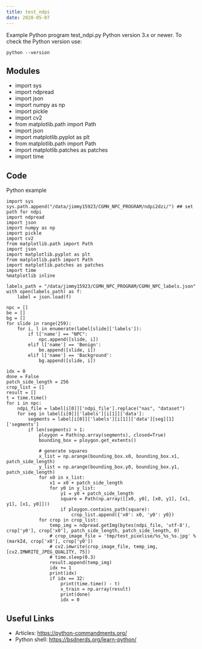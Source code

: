 ```yaml
---
title: test_ndpi
date: 2020-05-07
---
```

Example Python program test_ndpi.py
Python version 3.x or newer.
To check the Python version use:

    python --version

## Modules

* import sys
* import ndpread
* import json
* import numpy as np
* import pickle
* import cv2
* from matplotlib.path import Path
* import json
* import matplotlib.pyplot as plt
* from matplotlib.path import Path
* import matplotlib.patches as patches
* import time

## Code

Python example

    import sys
    sys.path.append("/data/jimmy15923/CGMH_NPC_PROGRAM/ndpi2dzi/") ## set path for ndpi
    import ndpread
    import json
    import numpy as np
    import pickle
    import cv2
    from matplotlib.path import Path
    import json
    import matplotlib.pyplot as plt
    from matplotlib.path import Path
    import matplotlib.patches as patches
    import time
    %matplotlib inline
    
    labels_path = "/data/jimmy15923/CGMH_NPC_PROGRAM/CGMH_NPC_labels.json"
    with open(labels_path) as f:
        label = json.load(f)
        
    npc = []
    be = []
    bg = []
    for slide in range(259):
        for i, l in enumerate(label[slide]['labels']):
            if l['name'] == "NPC":
                npc.append([slide, i])
            elif l['name'] == 'Benign':
                be.append([slide, i])
            elif l['name'] == 'Background':
                bg.append([slide, i])
                
    idx = 0
    done = False
    patch_side_length = 256
    crop_list = []
    result = []
    t = time.time()
    for i in npc:
        ndpi_file = label[i[0]]['ndpi_file'].replace("nas", "dataset")
        for seg in label[i[0]]['labels'][i[1]]['data']:
            segments = label[i[0]]['labels'][i[1]]['data'][seg][1]['segments']
            if len(segments) > 1:
                ploygon = Path(np.array(segments), closed=True)
                bounding_box = ploygon.get_extents()
    
                # generate squares
                x_list = np.arange(bounding_box.x0, bounding_box.x1, patch_side_length)
                y_list = np.arange(bounding_box.y0, bounding_box.y1, patch_side_length)
                for x0 in x_list:
                    x1 = x0 + patch_side_length
                    for y0 in y_list:
                        y1 = y0 + patch_side_length
                        square = Path(np.array([[x0, y0], [x0, y1], [x1, y1], [x1, y0]]))
                        if ploygon.contains_path(square):
                            crop_list.append({'x0': x0, 'y0': y0})
                for crop in crop_list:
                    temp_img = ndpread.getImg(bytes(ndpi_file, 'utf-8'), crop['y0'], crop['x0'], patch_side_length, patch_side_length, 0)
                    # crop_image_file = 'tmp/test_pixelise/%s_%s_%s.jpg' % (markId, crop['x0'], crop['y0'])
                    # cv2.imwrite(crop_image_file, temp_img, [cv2.IMWRITE_JPEG_QUALITY, 75])
                    # time.sleep(0.3)
                    result.append(temp_img)
                    idx += 1
                    print(idx)
                    if idx == 32:
                        print(time.time() - t)
                        x_train = np.array(result)
                        print(done)
                        idx = 0
    

## Useful Links

- Articles: https://python-commandments.org/
- Python shell: https://bsdnerds.org/learn-python/
